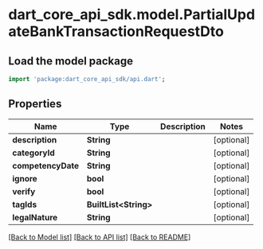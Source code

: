 # dart_core_api_sdk.model.PartialUpdateBankTransactionRequestDto

## Load the model package
```dart
import 'package:dart_core_api_sdk/api.dart';
```

## Properties
Name | Type | Description | Notes
------------ | ------------- | ------------- | -------------
**description** | **String** |  | [optional] 
**categoryId** | **String** |  | [optional] 
**competencyDate** | **String** |  | [optional] 
**ignore** | **bool** |  | [optional] 
**verify** | **bool** |  | [optional] 
**tagIds** | **BuiltList&lt;String&gt;** |  | [optional] 
**legalNature** | **String** |  | [optional] 

[[Back to Model list]](../README.md#documentation-for-models) [[Back to API list]](../README.md#documentation-for-api-endpoints) [[Back to README]](../README.md)


